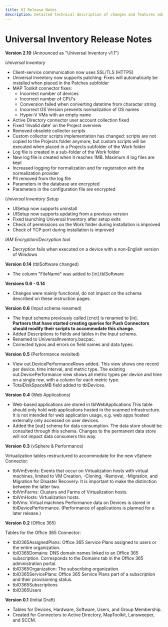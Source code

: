```yaml
---
title: UI Release Notes
description: Detailed technical description of changes and features added on each of the past and current versions of Universal Inventory.
---
```

# Universal Inventory Release Notes

**Version 2.10** (​Announced as "Universal Inventory v1.1")

*Universal Inventory*

- Client-service communication now uses SSL/TLS (HTTPS)
- Universal Inventory now supports patching:
  Fixes will automatically be installed when placed in the Patches subfolder
- MAP Toolkit connector fixes:
  - Incorrect number of devices
  - Incorrect number of CPU's
  - Conversion failed when converting datetime from character string
  - Incorrect OS Version prevents normalization of OS names
  - Hyper-V VMs with an empty name
- Active Directory connector user account collection fixed
- Fixed 'Invalid date' on the Project overview
- Removed obsolete collector scripts
- Custom collector scripts implementation has changed: scripts are not copied to the Projects folder anymore, but custom scripts will be executed when placed in a Projects subfolder of the Work folder
- Log file is created in a sub-folder of the Work folder
- New log file is created when it reaches 1MB. Maximum 4 log files are kept
- Increased logging for normalization and for registration with the normalization provider
- PII removed from the log file
- Parameters in the database are encrypted
- Parameters in the configuration file are encrypted

*Universal Inventory Setup*

- UISetup now supports uninstall
- UISetup now supports updating from a previous version
- Fixed launching Universal Inventory after setup exits
- Check of permissions on the Work folder during installation is improved
- Check of TCP port during installation is improved

*IAM Encryption/Decryption tool*
- Decryption fails when executed on a device with a non-English version of Windows

**Version 0.14** (tblSoftware changed)

- ​The colum​n "FileName" was added to [in].tblSoftware

**Versions 0.6 - 0.14**

- Changes were mainly functional, do not impact on the schema described on these instruction pages.

**Version 0.6** (Input schema renamed)

- The Input schema previously called [cnct] is renamed to [in].  
  **Partners that have started creating queries for Push Connectors should modify their scripts to accommodate this change.**
- Added Descriptions to fields and tables in the Input schema.
- Renamed to UniversalInventory.bacpac.
- Corrected typos and errors on field names and data types.

**Version 0.5** (Performance revisited)

- View out.DevicePerformanceRows added. This view shows one record per device. time interval, and metric type.
  The existing out.DevicePerformance view shows all metric types per device and time on a single row, with a column for each metric type.
- TotalDiskSpaceMB field added to tblDevices.

**Version 0.4** (Web Applications)

- Web-based applications are stored in tblWebApplications
  This table should only hold web applications hosted in the scanned infrastructure. It is not intended for web application usage, e.g. web apps hosted externally only accessed on user devices.
- Added the [out] schema for data consumption. The data store should be consulted through this schema. Changes to the permanent data store will not impact data consumers this way.

​​​​**Version 0.3** (vSphere & Performance)  

Virtualization tables restructured to accommodate for the new vSphere Connector:
- tblVmEvents: Events that occur on Virtualization hosts with virtual machines, limited to VM Creation, -Cloning, -Removal, -Migration, and Migration for Disaster Recovery.
  It is important to make the distinction between the latter two.
- tblVmFarms: Clusters and Farms of Virtualization hosts.
- tblVmHosts: Virtualization hosts.
- tblVms: Virtual machines
Performance data on Devices is stored in tblDevicePerformance. (Performance of applications is planned for a later release.)

​​**Version 0.2** (Office 365)
  
Tables for the Office 365 Connector:​
- tblO365AssignedPlans: Office 365 Service Plans assigned to users or the entire organization.
- tblO365Domains: DNS domain names linked to an Office 365 subscription. Corresponds to the Domains tab in the Office 365 administration portal.
- tblO365Organization: The subscribing organization.
- tblO365ServicePlans: Office 365 Service Plans part of a subscription and their provisioning status.
- tblO365Subscriptions
- tblO365Users

**Version 0.1** (Initial Draft)
  
- Tables for Devices, Hardware, Software, Users, and Group Membership.  
- Created for Connectors to Active Directory, MapToolkit, Lansweeper, and SCCM.
